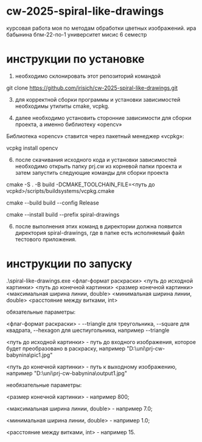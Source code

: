 # cw-2025-spiral-like-drawings
курсовая работа моя по методам обработки цветных изображений. ира бабынина бпм-22-по-1 университет мисис 6 семестр 

# инструкции по установке

1. необходимо склонировать этот репозиторий командой
   
git clone https://github.com/irisich/cw-2025-spiral-like-drawings.git

3. для корректной сборки программы и установки зависимостей необходимы утилиты cmake, vcpkg.

4. далее необходимо установить сторонние зависимости для сборки проекта, а именно библиотеку «opencv»
   
Библиотека «opencv» ставится через пакетный менеджер «vcpkg»:

vcpkg install opencv

6. после скачивания исходного кода и установки зависимостей необходимо открыть папку prj.cw из корневой папки проекта и затем запустить следующие команды для сборки проекта

cmake -S . -B build -DCMAKE_TOOLCHAIN_FILE=<путь до vcpkd>/scripts/buildsystems/vcpkg.cmake

cmake --build build --config Release

cmake --install  build --prefix  spiral-drawings

6. после выполнения этих команд в директории должна появится директория spiral-drawings, где в папке есть исполняемый файл тестового приложения.


# инструкции по запуску

.\spiral-like-drawings.exe <флаг-формат раскраски> <путь до исходной картинки> <путь до конечной картинки> <размер конечной картинки> <максимальная ширина линии, double> <минимальная ширина линии, double> <расстояние между витками, int>

обязательные параметры: 

<флаг-формат раскраски> - --triangle для треугольника, --square для квадрата, --hexagon для шестиугольника, например --triangle

<путь до исходной картинки> - путь до входного изображения, которое будет преобразовано в раскраску, например "D:\uni\prj-cw-babynina\pic1.jpg"

<путь до конечной картинки> - путь к выходному изображению, например "D:\uni\prj-cw-babynina\output1.jpg"


необязательные параметры:

<размер конечной картинки> - например 800;

<максимальная ширина линии, double> - например 7.0;

<минимальная ширина линии, double> - например 1.0;

<расстояние между витками, int> - например 15.
